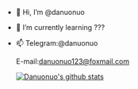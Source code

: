 - 👋 Hi, I’m @danuonuo
- 🌱 I’m currently learning ???
- 📫 Telegram:@danuonuo

     E-mail:danuonuo123@foxmail.com
     
     [![Danuonuo's github stats](https://github-readme-stats.vercel.app/api?username=Danuonuo)](https://github.com/Danuonuo/github-readme-stats)


